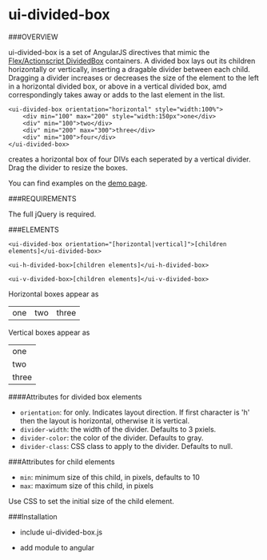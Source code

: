 # ui-divided-box


###OVERVIEW

ui-divided-box is a set of AngularJS directives that mimic the [Flex/Actionscript DividedBox](http://help.adobe.com/en_US/flex/using/WS2db454920e96a9e51e63e3d11c0bf69084-7e54.html) containers.  A divided box lays out its children horizontally or vertically, inserting a dragable divider between each child.  Dragging a divider increases or decreases the size of the element to the left in a horizontal divided box, or above in a vertical divided box, amd correspondingly takes away or adds to the last element in the list. 

	<ui-divided-box orientation="horizontal" style="width:100%">
		<div min="100" max="200" style="width:150px">one</div>
		<div" min="100">two</div>
		<div" min="200" max="300">three</div>
		<div" min="100">four</div>
	</ui-divided-box>
	
creates a horizontal box of four DIVs each seperated by a vertical divider.  Drag the divider to resize the boxes.  

You can find examples on the [demo page](http://timfogarty1549.github.io/ui-divided-box/).

###REQUIREMENTS

The full jQuery is required.

###ELEMENTS

	<ui-divided-box orientation="[horizontal|vertical]">[children elements]</ui-divided-box>
	
	<ui-h-divided-box>[children elements]</ui-h-divided-box>

	<ui-v-divided-box>[children elements]</ui-v-divided-box>
	
Horizontal boxes appear as

|     |     |       |
|-----|-----|-------|
| one | two | three |

Vertical boxes appear as 

|       |
|-------|
|  one  |
|  two  |
| three |

####Attributes for divided box elements

 + `orientation`: for <ui-divided-box> only.  Indicates layout direction.  If first character is 'h' then the layout is horizontal, otherwise it is vertical.
 + `divider-width`: the width of the divider. Defaults to 3 pxiels.
 + `divider-color`: the color of the divider. Defaults to gray.
 + `divider-class`: CSS class to apply to the divider.  Defaults to null.

###Attributes for child elements

 + `min`: minimum size of this child, in pixels, defaults to 10
 + `max`: maximum size of this child, in pixels
 
 Use CSS to set the initial size of the child element.
 
###Installation

 + include ui-divided-box.js
 + add module to angular

	<script type="text/javascript" src="ui-divided-box.js"></script>
	<script type="text/javascript">
		var app = angular.module("myApp", [ 'ui.divided.box' ]);
	</script>